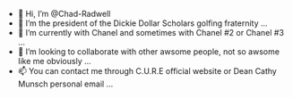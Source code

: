 - 👋 Hi, I’m @Chad-Radwell
- 👀 I’m the president of the Dickie Dollar Scholars golfing fraternity ...
- 🌱 I’m currently with Chanel and sometimes with Chanel #2 or Chanel #3 ...
- 💞️ I’m looking to collaborate with other awsome people, not so awsome like me obviously ...
- 📫 You can contact me through C.U.R.E official website or Dean Cathy Munsch personal email ...

<!---
Chad-Radwell/Chad-Radwell is a ✨ special ✨ repository because its `README.md` (this file) appears on your GitHub profile.
You can click the Preview link to take a look at your changes.
--->
